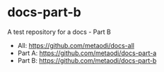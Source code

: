 # docs-part-b
A test repository for a docs - Part B

- All: https://github.com/metaodi/docs-all
- Part A: https://github.com/metaodi/docs-part-a
- Part B: https://github.com/metaodi/docs-part-b
